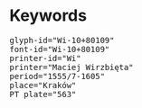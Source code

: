 # Keywords
<pre>
glyph-id="Wi-10+80109"
font-id="Wi-10+80109"
printer-id="Wi"
printer="Maciej Wirzbięta"
period="1555/7-1605"
place="Kraków"
PT plate="563"
</pre>
